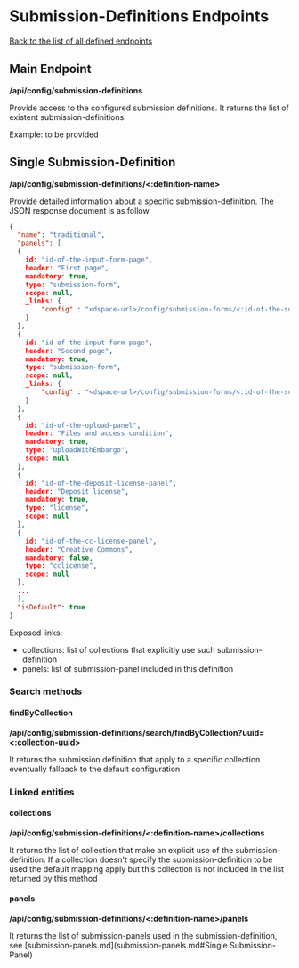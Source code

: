 # Submission-Definitions Endpoints
[Back to the list of all defined endpoints](endpoints.md)

## Main Endpoint
**/api/config/submission-definitions**   

Provide access to the configured submission definitions. It returns the list of existent submission-definitions.

Example: to be provided

## Single Submission-Definition
**/api/config/submission-definitions/<:definition-name>**

Provide detailed information about a specific submission-definition. The JSON response document is as follow
```json
{
  "name": "traditional",
  "panels": [
  {
  	id: "id-of-the-input-form-page",
  	header: "First page",
  	mandatory: true,
  	type: "submission-form",
  	scope: null,
  	_links: {
  		"config" : "<dspace-url>/config/submission-forms/<:id-of-the-submission-form-page>" 
  	}
  },
  {
    id: "id-of-the-input-form-page",
  	header: "Second page",
  	mandatory: true,
  	type: "submission-form",
  	scope: null,
  	_links: {
  		"config" : "<dspace-url>/config/submission-forms/<:id-of-the-submission-form-page>" 
  	}
  },
  {
    id: "id-of-the-upload-panel",
  	header: "Files and access condition",
  	mandatory: true,
  	type: "uploadWithEmbargo",
  	scope: null
  },
  {
  	id: "id-of-the-deposit-license-panel",
  	header: "Deposit license",
  	mandatory: true,
  	type: "license",
  	scope: null
  },
  {
  	id: "id-of-the-cc-license-panel",
  	header: "Creative Commons",
  	mandatory: false,
  	type: "cclicense",
  	scope: null
  },
  ...  
  ],
  "isDefault": true
}

```

Exposed links:
* collections: list of collections that explicitly use such submission-definition
* panels: list of submission-panel included in this definition

### Search methods
#### findByCollection
**/api/config/submission-definitions/search/findByCollection?uuid=<:collection-uuid>**

It returns the submission definition that apply to a specific collection eventually fallback to the default configuration 

### Linked entities
#### collections
**/api/config/submission-definitions/<:definition-name>/collections**

It returns the list of collection that make an explicit use of the submission-definition. If a collection doesn't specify the submission-definition to be used the default mapping apply but this collection is not included in the list returned by this method

#### panels
**/api/config/submission-definitions/<:definition-name>/panels**

It returns the list of submission-panels used in the submission-definition, see [submission-panels.md](submission-panels.md#Single Submission-Panel)